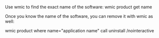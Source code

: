 Use wmic to find the exact name of the software:
wmic product get name

Once you know the name of the software, you can remove it with wmic as well:

wmic product where name="application name" call uninstall /nointeractive